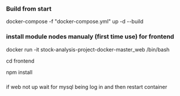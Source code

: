 
### Build from start
docker-compose -f "docker-compose.yml" up -d --build


### install module nodes manualy (first time use) for frontend


docker run -it  stock-analysis-project-docker-master_web  /bin/bash

cd frontend

npm install


###
if web not up  wait for  mysql being log in and then restart  container